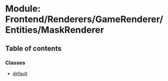 # Module: Frontend/Renderers/GameRenderer/Entities/MaskRenderer

## Table of contents

### Classes

- [default](../classes/frontend_renderers_gamerenderer_entities_maskrenderer.default.md)
